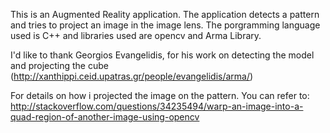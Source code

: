 This is an Augmented Reality application.
The application detects a pattern and tries to project an image in the image lens.
The porgramming language used is C++ and libraries used are opencv and Arma Library.

I'd like to thank Georgios Evangelidis,  for his work on detecting the model and projecting the cube
(http://xanthippi.ceid.upatras.gr/people/evangelidis/arma/)


For details on how i projected the image on the pattern. You can refer to:
http://stackoverflow.com/questions/34235494/warp-an-image-into-a-quad-region-of-another-image-using-opencv